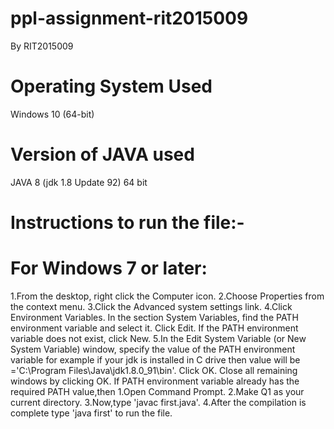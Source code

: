 # ppl-assignment-rit2015009
  By RIT2015009
  
# Operating System Used
Windows 10 (64-bit)

# Version of JAVA used
JAVA 8 (jdk 1.8 Update 92) 64 bit

# Instructions to run the file:-
# For Windows 7 or later:
1.From the desktop, right click the Computer icon.
2.Choose Properties from the context menu.
3.Click the Advanced system settings link.
4.Click Environment Variables. In the section System Variables, find the PATH environment variable and select it. Click Edit. If the PATH environment variable does not exist, click New.
5.In the Edit System Variable (or New System Variable) window, specify the value of the PATH environment variable for example if your jdk is installed in C drive then value will be ='C:\Program Files\Java\jdk1.8.0_91\bin'. 
 Click OK. Close all remaining windows by clicking OK.
If PATH environment variable already has the required PATH value,then
1.Open Command Prompt.
2.Make Q1 as your current directory.
3.Now,type 'javac first.java'.
4.After the compilation is complete type 'java first' to run the file.

